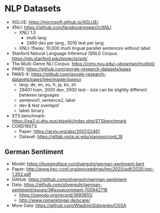 # NLP Datasets
* XGLUE: <https://microsoft.github.io/XGLUE/>
* XNLI: <https://github.com/facebookresearch/XNLI>
  * XNLI 1.0
    * multi lang
    * 2490 dev per lang., 5010 test per lang.
  * XNLI-15way: 10,000 multi lingual parallel sentences without label
* Stanford Natural Language Inference (SNLI) Corpus: <https://nlp.stanford.edu/projects/snli/>
* The Multi-Genre NLI Corpus: <https://cims.nyu.edu/~sbowman/multinli/>
* PAWS: <https://github.com/google-research-datasets/paws>
* PAWS-X: <https://github.com/google-research-datasets/paws/tree/master/pawsx>
  * lang: de, en, es, fr, ja, ko, zh
  * 29401 train, 2000 dev, 2000 test - size can be slightly different between languages
  * sentence1, sentence2, label
  * dev & test overlaps!
  * label: binary
* STS benchmark: https://ixa2.si.ehu.eus/stswiki/index.php/STSbenchmark
* CORD19STS
  * Paper: https://arxiv.org/abs/2007.02461
  * Dataset: https://gitlab.vista.isi.edu/xiaoguo/cord_19

## German Sentiment
* Model: <https://huggingface.co/oliverguhr/german-sentiment-bert>
* Paper: <http://www.lrec-conf.org/proceedings/lrec2020/pdf/2020.lrec-1.202.pdf>
* GitHub: <https://github.com/oliverguhr/german-sentiment>
* Data: <https://github.com/oliverguhr/german-sentiment/issues/3#issuecomment-700942718>
  * <https://zenodo.org/record/3693810/>
  * <http://www.romanklinger.de/scare/>
* More Data: <https://github.com/WladimirSidorenko/CGSA>
